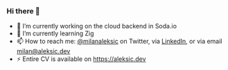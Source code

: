 ### Hi there 👋

- 🔭 I’m currently working on the cloud backend in Soda.io
- 🌱 I’m currently learning Zig
- 📫 How to reach me: [@milanaleksic](https://twitter.com/milanaleksic) on Twitter, via [LinkedIn](https://www.linkedin.com/in/milanaleksic), or via email milan@aleksic.dev
- ⚡ Entire CV is available on https://aleksic.dev

